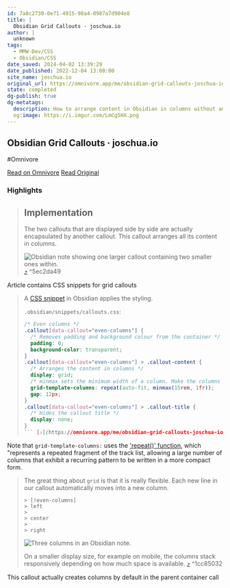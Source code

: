 ```yaml
---
id: 7a8c2730-0e71-4915-98a4-0987a7d904e8
title: |
  Obsidian Grid Callouts · joschua.io
author: |
  unknown
tags:
  - MMW-Dev/CSS
  - Obsidian/CSS
date_saved: 2024-04-02 13:39:29
date_published: 2022-12-04 13:00:00
site_name: joschua.io
original_url: https://omnivore.app/me/obsidian-grid-callouts-joschua-io-18e9c3f29f0
state: completed
dg-publish: true
dg-metatags:
  description: How to arrange content in Obsidian in columns without any plugins.
  og:image: https://i.imgur.com/LmCg5HX.png
---
```


## Obsidian Grid Callouts · joschua.io
#Omnivore

[Read on Omnivore](https://omnivore.app/me/obsidian-grid-callouts-joschua-io-18e9c3f29f0)
[Read Original](https://joschua.io/posts/2022/12/04/obsidian-grid-callouts/)

### Highlights

> ## Implementation
> 
> The two callouts that are displayed side by side are actually encapsulated by another callout. This callout arranges all its content in columns.
> 
> ![Obsidian note showing one larger callout containing two smaller ones within.](https://proxy-prod.omnivore-image-cache.app/1544x710,suVKYk4-4F3nlaaiyzMmiJOz6TYCfjhlxEemdsEzVfmo/https://joschua.io/_astro/5-even-columns.b06c2b03_Z1rHdJF.webp) [⤴️](https://omnivore.app/me/obsidian-grid-callouts-joschua-io-18e9c3f29f0#5ec2da49-9c5d-47f5-a9bf-1de87c206d57)  ^5ec2da49

Article contains CSS snippets for grid callouts

> A [CSS snippet](https://help.obsidian.md/How+to/Add+custom+styles#Use+Themes+and+or+CSS+snippets) in Obsidian applies the styling.
> 
> `.obsidian/snippets/callouts.css`:
> 
> ```css
> /* Even columns */
> .callout[data-callout="even-columns"] {
>   /* Removes padding and background colour from the container */
>   padding: 0;
>   background-color: transparent;
> }
> .callout[data-callout="even-columns"] > .callout-content {
>   /* Arranges the content in columns */
>   display: grid;
>   /* minmax sets the minimum width of a column. Make the columns 'skinnier' by setting 15rem to a smaller number */
>   grid-template-columns: repeat(auto-fit, minmax(15rem, 1fr));
>   gap: 12px;
> }
> .callout[data-callout="even-columns"] > .callout-title {
>   /* Hides the callout title */
>   display: none;
> }
> ``` [⤴️](https://omnivore.app/me/obsidian-grid-callouts-joschua-io-18e9c3f29f0#bb441ba0-0bed-488a-86d0-cc488fa4e9b6)  ^bb441ba0

Note that `grid-template-columns:` uses the ['repeat()' function](https://developer.mozilla.org/en-US/docs/Web/CSS/repeat), which "represents a repeated fragment of the track list, allowing a large number of columns that exhibit a recurring pattern to be written in a more compact form.

> The great thing about `grid` is that it is really flexible. Each new line in our callout automatically moves into a new column.
> 
> ```shell
> > [!even-columns]
> > left
> >
> > center
> >
> > right
> ```
> 
> ![Three columns in an Obsidian note.](https://proxy-prod.omnivore-image-cache.app/2400x1642,sf0oXcmLqPpqtbpqJpho5Z1MTKGNd82L_S2yOUPq5uQY/https://joschua.io/_astro/6-three.9861c745_ZVkmth.webp)
> 
> On a smaller display size, for example on mobile, the columns stack responsively depending on how much space is available. [⤴️](https://omnivore.app/me/obsidian-grid-callouts-joschua-io-18e9c3f29f0#1cc85032-564f-427e-bee3-fd0c7e6ba46a)  ^1cc85032

This callout actually creates columns by default in the parent container call

